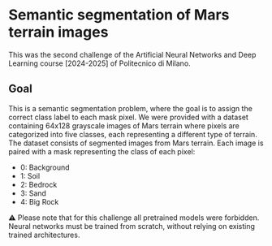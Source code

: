 # Semantic segmentation of Mars terrain images

This was the second challenge of the Artificial Neural Networks and Deep Learning course [2024-2025] of Politecnico di Milano.

## Goal
This is a semantic segmentation problem, where the goal is to assign the correct class label to each mask pixel. We were provided with a dataset containing 64x128 grayscale images of Mars terrain where pixels are categorized into five classes, each representing a different type of terrain.
The dataset consists of segmented images from Mars terrain. Each image is paired with a mask representing the class of each pixel:
- 0: Background
- 1: Soil
- 2: Bedrock
- 3: Sand
- 4: Big Rock

⚠️ Please note that for this challenge all pretrained models were forbidden. Neural networks must be trained from scratch, without relying on existing trained architectures.
